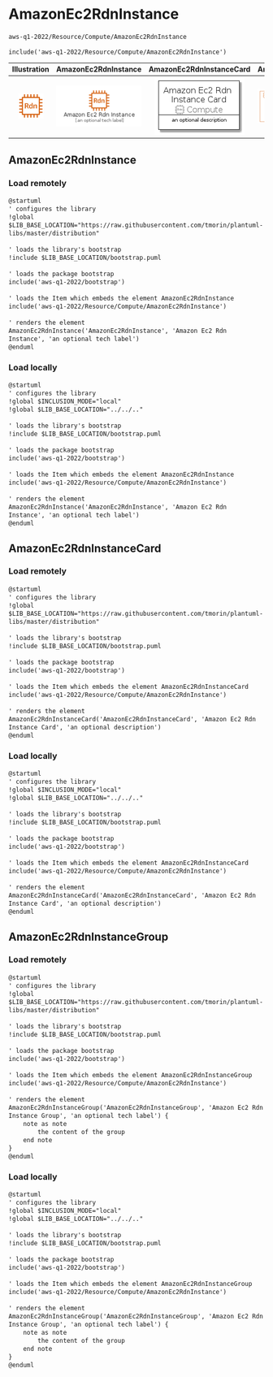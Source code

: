 # AmazonEc2RdnInstance


```text
aws-q1-2022/Resource/Compute/AmazonEc2RdnInstance
```

```text
include('aws-q1-2022/Resource/Compute/AmazonEc2RdnInstance')
```



| Illustration | AmazonEc2RdnInstance | AmazonEc2RdnInstanceCard | AmazonEc2RdnInstanceGroup |
| :---: | :---: | :---: | :---: |
| ![illustration for Illustration](../../../aws-q1-2022/Resource/Compute/AmazonEc2RdnInstance.png) | ![illustration for AmazonEc2RdnInstance](../../../aws-q1-2022/Resource/Compute/AmazonEc2RdnInstance.Local.png) | ![illustration for AmazonEc2RdnInstanceCard](../../../aws-q1-2022/Resource/Compute/AmazonEc2RdnInstanceCard.Local.png) | ![illustration for AmazonEc2RdnInstanceGroup](../../../aws-q1-2022/Resource/Compute/AmazonEc2RdnInstanceGroup.Local.png) |




## AmazonEc2RdnInstance

### Load remotely
```plantuml
@startuml
' configures the library
!global $LIB_BASE_LOCATION="https://raw.githubusercontent.com/tmorin/plantuml-libs/master/distribution"

' loads the library's bootstrap
!include $LIB_BASE_LOCATION/bootstrap.puml

' loads the package bootstrap
include('aws-q1-2022/bootstrap')

' loads the Item which embeds the element AmazonEc2RdnInstance
include('aws-q1-2022/Resource/Compute/AmazonEc2RdnInstance')

' renders the element
AmazonEc2RdnInstance('AmazonEc2RdnInstance', 'Amazon Ec2 Rdn Instance', 'an optional tech label')
@enduml
```

### Load locally
```plantuml
@startuml
' configures the library
!global $INCLUSION_MODE="local"
!global $LIB_BASE_LOCATION="../../.."

' loads the library's bootstrap
!include $LIB_BASE_LOCATION/bootstrap.puml

' loads the package bootstrap
include('aws-q1-2022/bootstrap')

' loads the Item which embeds the element AmazonEc2RdnInstance
include('aws-q1-2022/Resource/Compute/AmazonEc2RdnInstance')

' renders the element
AmazonEc2RdnInstance('AmazonEc2RdnInstance', 'Amazon Ec2 Rdn Instance', 'an optional tech label')
@enduml
```

## AmazonEc2RdnInstanceCard

### Load remotely
```plantuml
@startuml
' configures the library
!global $LIB_BASE_LOCATION="https://raw.githubusercontent.com/tmorin/plantuml-libs/master/distribution"

' loads the library's bootstrap
!include $LIB_BASE_LOCATION/bootstrap.puml

' loads the package bootstrap
include('aws-q1-2022/bootstrap')

' loads the Item which embeds the element AmazonEc2RdnInstanceCard
include('aws-q1-2022/Resource/Compute/AmazonEc2RdnInstance')

' renders the element
AmazonEc2RdnInstanceCard('AmazonEc2RdnInstanceCard', 'Amazon Ec2 Rdn Instance Card', 'an optional description')
@enduml
```

### Load locally
```plantuml
@startuml
' configures the library
!global $INCLUSION_MODE="local"
!global $LIB_BASE_LOCATION="../../.."

' loads the library's bootstrap
!include $LIB_BASE_LOCATION/bootstrap.puml

' loads the package bootstrap
include('aws-q1-2022/bootstrap')

' loads the Item which embeds the element AmazonEc2RdnInstanceCard
include('aws-q1-2022/Resource/Compute/AmazonEc2RdnInstance')

' renders the element
AmazonEc2RdnInstanceCard('AmazonEc2RdnInstanceCard', 'Amazon Ec2 Rdn Instance Card', 'an optional description')
@enduml
```

## AmazonEc2RdnInstanceGroup

### Load remotely
```plantuml
@startuml
' configures the library
!global $LIB_BASE_LOCATION="https://raw.githubusercontent.com/tmorin/plantuml-libs/master/distribution"

' loads the library's bootstrap
!include $LIB_BASE_LOCATION/bootstrap.puml

' loads the package bootstrap
include('aws-q1-2022/bootstrap')

' loads the Item which embeds the element AmazonEc2RdnInstanceGroup
include('aws-q1-2022/Resource/Compute/AmazonEc2RdnInstance')

' renders the element
AmazonEc2RdnInstanceGroup('AmazonEc2RdnInstanceGroup', 'Amazon Ec2 Rdn Instance Group', 'an optional tech label') {
    note as note
        the content of the group
    end note
}
@enduml
```

### Load locally
```plantuml
@startuml
' configures the library
!global $INCLUSION_MODE="local"
!global $LIB_BASE_LOCATION="../../.."

' loads the library's bootstrap
!include $LIB_BASE_LOCATION/bootstrap.puml

' loads the package bootstrap
include('aws-q1-2022/bootstrap')

' loads the Item which embeds the element AmazonEc2RdnInstanceGroup
include('aws-q1-2022/Resource/Compute/AmazonEc2RdnInstance')

' renders the element
AmazonEc2RdnInstanceGroup('AmazonEc2RdnInstanceGroup', 'Amazon Ec2 Rdn Instance Group', 'an optional tech label') {
    note as note
        the content of the group
    end note
}
@enduml
```


